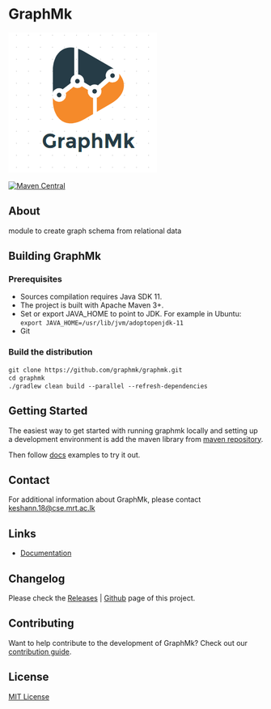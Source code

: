 # GraphMk

![intro](https://raw.githubusercontent.com/graphmk/graphmk/master/branding/graphmk.PNG)

[![Maven Central](https://maven-badges.herokuapp.com/maven-central/io.github.graphmk/graphmk/badge.svg)](https://maven-badges.herokuapp.com/maven-central/io.github.graphmk/graphmk)
## About

module to create graph schema from relational data

## Building GraphMk

### Prerequisites

- Sources compilation requires Java SDK 11.
- The project is built with Apache Maven 3+.
- Set or export JAVA_HOME to point to JDK. For example in Ubuntu:
  `export JAVA_HOME=/usr/lib/jvm/adoptopenjdk-11`
- Git

### Build the distribution

    git clone https://github.com/graphmk/graphmk.git
    cd graphmk
    ./gradlew clean build --parallel --refresh-dependencies


## Getting Started

The easiest way to get started with running graphmk locally and setting up a
development environment is add the maven library
from [maven repository](https://mvnrepository.com/artifact/io.github.graphmk/graphmk/1.0.0).
 
Then follow [docs](https://graphmk-docs.readthedocs.io/en/latest/) examples to try it out.

## Contact

For additional information about GraphMk, please contact keshann.18@cse.mrt.ac.lk 

## Links

- [Documentation](https://graphmk-docs.readthedocs.io/en/latest/)

## Changelog

Please check the [Releases](./CHANGELOG.md) | [Github](https://github.com/graphmk/graphmk/releases) page of this project.

## Contributing

Want to help contribute to the development of GraphMk? Check out our
[contribution guide](./contributing.md).

## License

[MIT License](./LICENSE)
